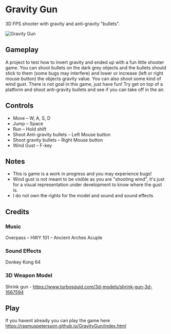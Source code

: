 # Gravity Gun
3D FPS shooter with gravity and anti-gravity "bullets".

![Gravity Gun](https://raw.githubusercontent.com/rasmuspetersson/rasmuspetersson.github.io/main/assets/images/GravityGun/GravityGun_0.jpg)

## Gameplay  
A project to test how to invert gravity and ended up with a fun little shooter game. You can shoot bullets on the dark grey objects and the bullets should stick to them (some bugs may interfere) and lower or increase (left or right mouse button) the objects gravity value. You can also shoot some kind of wind gust. There is not goal in this game, just have fun! Try get on top of a platform and shoot anti-gravity bullets and see if you can take off in the air.


## Controls 
  - Move – W, A, S, D 
  - Jump – Space 
  - Run – Hold shift 
  - Shoot Anti-gravity bullets – Left Mouse button 
  - Shoot gravity bullets – Right Mouse button 
  - Wind Gust – F-key  

## Notes 
  - This is game is a work in progress and you may experience bugs!  
  - Wind gust is not meant to be visible as you are "shooting wind", it's just for a visual representation under development to know where the gust is. 
  - I do not own the rights for the model and sound and sound effects 
 

## Credits 
### Music 
Overpass – HWY 101 – Ancient Arches Acuple 
 
### Sound Effects 
Donkey Kong 64 
 
### 3D Weapon Model 
Shrink gun - https://www.turbosquid.com/3d-models/shrink-gun-3d-1667594 


## Play 
If you havent already you can play the game here https://rasmuspetersson.github.io/GravityGun/index.html 
